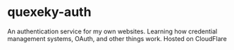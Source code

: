 # quexeky-auth
An authentication service for my own websites. Learning how credential management systems, OAuth, and other things work. Hosted on CloudFlare
